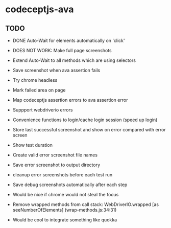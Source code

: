 codeceptjs-ava
==============


## TODO

- DONE Auto-Wait for elements automatically on 'click'

- DOES NOT WORK: Make full page screenshots
- Extend Auto-Wait to all methods which are using selectors
- Save screenshot when ava assertion fails
- Try chrome headless
- Mark failed area on page
- Map codeceptjs assertion errors to ava assertion error
- Suppport webdriverio errors
- Convenience functions to login/cache login session (speed up login)
- Store last successful screenshot and show on error compared with error screen
- Show test duration
- Create valid error screenshot file names
- Save error screenshot to output directory
- cleanup error screenshots before each test run
- Save debug screenshots automatically after each step
- Would be nice if chrome would not steal the focus
- Remove wrapped methods from call stack: WebDriverIO.wrapped [as seeNumberOfElements] (wrap-methods.js:34:31)
- Would be cool to integrate something like quokka